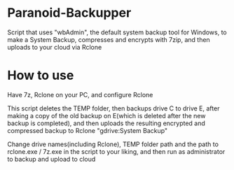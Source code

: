 # Paranoid-Backupper
Script that uses "wbAdmin", the default system backup tool for Windows, to make a System Backup, compresses and encrypts with 7zip, and then uploads to your cloud via Rclone

# How to use
Have 7z, Rclone on your PC, and configure Rclone

This script deletes the TEMP folder, then backups drive C to drive E, after making a copy of the old backup on E(which is deleted after the new backup is completed), and then uploads the resulting encrypted and compressed backup to Rclone "gdrive:System Backup"

Change drive names(including Rclone), TEMP folder path and the path to rclone.exe / 7z.exe in the script to your liking, and then run as administrator to backup and upload to cloud
